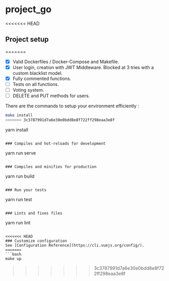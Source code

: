 # project_go

<<<<<<< HEAD
## Project setup
=======
- [x] Valid Dockerfiles / Docker-Compose and Makefile.
- [x] User login, creation with JWT Middleware. Blocked at 3 tries with a custom blacklist model.
- [x] Fully commented functions.
- [ ] Tests on all functions.
- [ ] Voting system.
- [ ] DELETE and PUT methods for users.

There are the commands to setup your environment efficiently :

```bash
make install
>>>>>>> 3c3787991d7a6e30e0bdd8e8f722ff298eaa3e8f
```
yarn install
```

### Compiles and hot-reloads for development
```
yarn run serve
```

### Compiles and minifies for production
```
yarn run build
```

### Run your tests
```
yarn run test
```

### Lints and fixes files
```
yarn run lint
```

<<<<<<< HEAD
### Customize configuration
See [Configuration Reference](https://cli.vuejs.org/config/).
=======
```bash
make up
```
>>>>>>> 3c3787991d7a6e30e0bdd8e8f722ff298eaa3e8f
